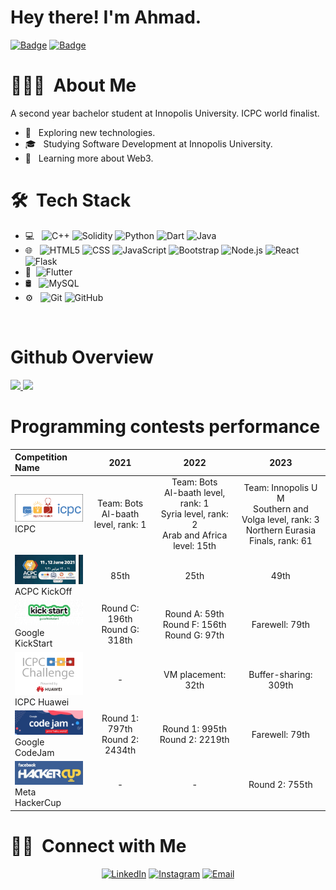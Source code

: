<h1> Hey there! I'm Ahmad.</h1>

[![Badge](https://cp-logo.vercel.app/codeforces/BabaVoss)](https://codeforces.com/profile/BabaVoss)
[![Badge](https://cp-logo.vercel.app/codechef/baba_voss)](https://www.codechef.com/users/baba_voss)

# 👨🏻‍💻 &nbsp;About Me

A second year bachelor student at Innopolis University. ICPC world finalist. 

- 🤔 &nbsp; Exploring new technologies.
- 🎓 &nbsp; Studying Software Development at Innopolis University.
- 🌱 &nbsp; Learning more about Web3.

# 🛠 &nbsp;Tech Stack


- 💻 &nbsp;
  ![C++](https://img.shields.io/badge/-C++-333333?style=flat&logo=C%2B%2B&logoColor=00599C)
  ![Solidity](https://img.shields.io/badge/Solidity-333333?style=flat&logo=solidity&logoColor=00599C)
  ![Python](https://img.shields.io/badge/-Python-333333?style=flat&logo=python)
  ![Dart](https://img.shields.io/badge/Dart-333333?style=flat&logo=dart&logoColor=00599C)
  ![Java](https://img.shields.io/badge/-Java-333333?style=flat&logo=Java&logoColor=007396)
- 🌐 &nbsp;
  ![HTML5](https://img.shields.io/badge/-HTML5-333333?style=flat&logo=HTML5)
  ![CSS](https://img.shields.io/badge/-CSS-333333?style=flat&logo=CSS3&logoColor=1572B6)
  ![JavaScript](https://img.shields.io/badge/-JavaScript-333333?style=flat&logo=javascript)
  ![Bootstrap](https://img.shields.io/badge/-Bootstrap-333333?style=flat&logo=bootstrap&logoColor=563D7C)
  ![Node.js](https://img.shields.io/badge/-Node.js-333333?style=flat&logo=node.js)
  ![React](https://img.shields.io/badge/-React-333333?style=flat&logo=react)
  ![Flask](https://img.shields.io/badge/Flask-333333?style=flat&logo=flask&logoColor=white)
- 📱&nbsp;
  ![Flutter](https://img.shields.io/badge/Flutter-333333?style=flat&logo=flutter&logoColor=white)
- 🛢 &nbsp;
  ![MySQL](https://img.shields.io/badge/-MySQL-333333?style=flat&logo=mysql)
- ⚙️ &nbsp;
  ![Git](https://img.shields.io/badge/-Git-333333?style=flat&logo=git)
  ![GitHub](https://img.shields.io/badge/-GitHub-333333?style=flat&logo=github)

<br/>

# Github Overview

<a href="https://github.com/AhmadAlhussin2">
  <img height="180em" src="https://github-readme-stats.vercel.app/api?username=AhmadAlhussin2&theme=radical&show_icons=true" />
  <img height="180em" src="https://github-readme-stats.vercel.app/api/top-langs/?username=AhmadAlhussin2&theme=radical&layout=compact&hide=CMake" />
</a>

<br/>

# Programming contests performance

| Competition Name | 2021 | 2022 | 2023 |
| :----- | :----: | :----: | :----: | 
| <img width="140px" src="./static/icpc.png" /> <br /> ICPC | Team: Bots<br/> Al-baath level, rank: 1 | Team: Bots<br/> Al-baath level, rank: 1<br/> Syria level, rank: 2<br/> Arab and Africa level: 15th | Team: Innopolis U M<br/> Southern and Volga level, rank: 3<br/> Northern Eurasia Finals, rank: 61 |
| <img width="140px" src="./static/kickoff.jpg" /> <br />ACPC KickOff | 85th | 25th | 49th |
| <img width="140px" src="./static/kickstart.png" /> <br />Google KickStart | Round C: 196th<br/>Round G: 318th | Round A: 59th<br/> Round F: 156th<br/> Round G: 97th | Farewell: 79th |
| <img width="140px" src="./static/huawei.png" /> <br />ICPC Huawei | - | VM placement: 32th | Buffer-sharing: 309th |
| <img width="140px" src="./static/codejam.png"/><br />  Google CodeJam | Round 1: 797th<br/> Round 2: 2434th   | Round 1: 995th<br/>Round 2: 2219th  | Farewell: 79th |
| <img width="140px" src="./static/hackercup.png" /> <br />Meta HackerCup | - | - | Round 2: 755th |


# 🤝🏻 &nbsp;Connect with Me 

<p align="center">
<a href="https://www.linkedin.com/in/ahmad-alhussin-3a52311b4/"><img alt="LinkedIn" src="https://img.shields.io/badge/LinkedIn-Ahmad%20Alhussin-blue?style=flat-square&logo=linkedin"></a>
<a href="https://www.instagram.com/ahmad_alhussin22/"><img alt="Instagram" src="https://img.shields.io/badge/Instagram-Ahmad-blue?style=flat-square&logo=instagram"></a>
<a href="mailto:ahmad.alhusein2@gmail.com"><img alt="Email" src="https://img.shields.io/badge/Email-ahmad.alhusein2@gmail.com-blue?style=flat-square&logo=gmail"></a>
</p>
